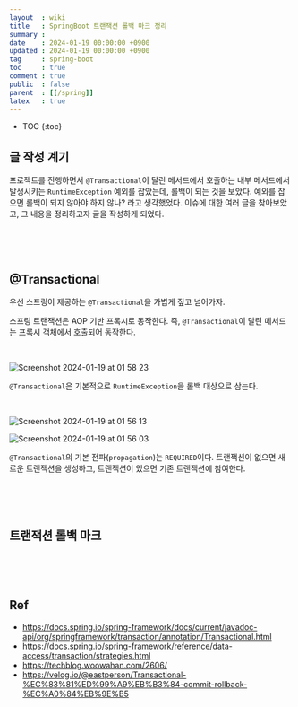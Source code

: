 ```yaml
---
layout  : wiki
title   : SpringBoot 트랜잭션 롤백 마크 정리
summary :
date    : 2024-01-19 00:00:00 +0900
updated : 2024-01-19 00:00:00 +0900
tag     : spring-boot
toc     : true
comment : true
public  : false
parent  : [[/spring]]
latex   : true
---
```

* TOC
{:toc}

## 글 작성 계기

프로젝트를 진행하면서 `@Transactional`이 달린 메서드에서 호출하는 내부 메서드에서 발생시키는 `RuntimeException` 예외를 잡았는데, 롤백이 되는 것을 보았다.
예외를 잡으면 롤백이 되지 않아야 하지 않나? 라고 생각했었다. 이슈에 대한 여러 글을 찾아보았고, 그 내용을 정리하고자 글을 작성하게 되었다.

<br><br><br>

## @Transactional

우선 스프링이 제공하는 `@Transactional`을 가볍게 짚고 넘어가자.


스프링 트랜잭션은 AOP 기반 프록시로 동작한다. 즉, `@Transactional`이 달린 메서드는 프록시 객체에서 호출되어 동작한다.

<br>

![Screenshot 2024-01-19 at 01 58 23](https://github.com/dragonappear/dragonappear.github.io/assets/89398909/f44fb94a-ee44-4fae-be99-f34508bf55c7)

`@Transactional`은 기본적으로 `RuntimeException`을 롤백 대상으로 삼는다.

<br>

![Screenshot 2024-01-19 at 01 56 13](https://github.com/dragonappear/dragonappear.github.io/assets/89398909/aeb316a2-54a7-4204-aa7b-008589240c6b)

![Screenshot 2024-01-19 at 01 56 03](https://github.com/dragonappear/dragonappear.github.io/assets/89398909/133930ab-ab99-4f13-b3a3-39efcb84c572)

`@Transactional`의 기본 전파(`propagation`)는 `REQUIRED`이다.
트랜잭션이 없으면 새로운 트랜잭션을 생성하고, 트랜잭션이 있으면 기존 트랜잭션에 참여한다.

<br><br><br>

## 트랜잭션 롤백 마크


<br><br><br>

## Ref

- https://docs.spring.io/spring-framework/docs/current/javadoc-api/org/springframework/transaction/annotation/Transactional.html
- https://docs.spring.io/spring-framework/reference/data-access/transaction/strategies.html
- https://techblog.woowahan.com/2606/
- https://velog.io/@eastperson/Transactional-%EC%83%81%ED%99%A9%EB%B3%84-commit-rollback-%EC%A0%84%EB%9E%B5